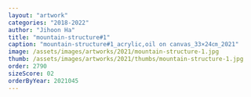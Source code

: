 ```yaml
---
layout: "artwork"
categories: "2018-2022"
author: "Jihoon Ha"
title: "mountain-structure#1"
caption: "mountain-structure#1_acrylic,oil on canvas_33×24㎝_2021"
image: /assets/images/artworks/2021/mountain-structure-1.jpg
thumb: /assets/images/artworks/2021/thumbs/mountain-structure-1.jpg
order: 2790
sizeScore: 02
orderByYear: 2021045
---
```

